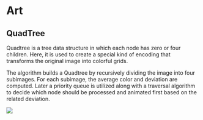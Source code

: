 
# Art

## QuadTree
Quadtree is a tree data structure in which each node has zero or four children. Here, it is used to create a special kind of encoding that transforms the original image into colorful grids.

The algorithm builds a Quadtree by recursively dividing the image into four subimages. For each subimage, the average color and deviation are computed.
Later a priority queue is utilized along with a traversal algorithm to decide which node should be processed and animated first based on the related deviation.


![](lena_animated.gif)
